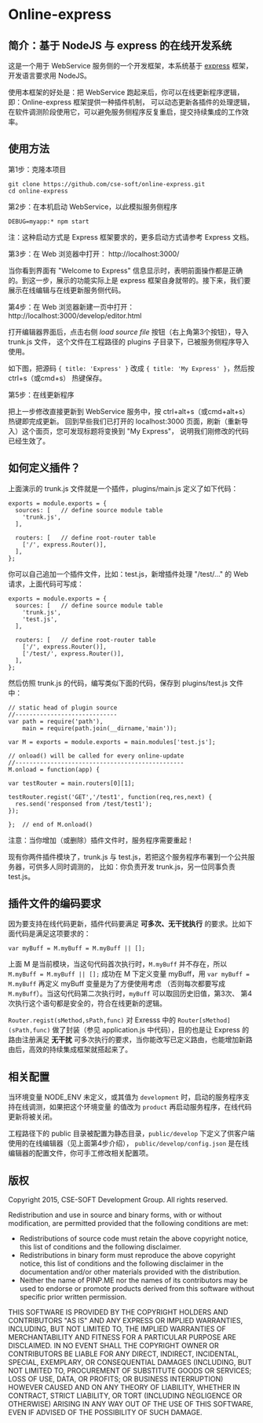 Online-express
==============

简介：基于 NodeJS 与 express 的在线开发系统
---------------------------------------

这是一个用于 WebService 服务侧的一个开发框架，本系统基于 <a target="_blank" href="http://expressjs.com/">express</a> 框架，
开发语言要求用 NodeJS。  

使用本框架的好处是：把 WebService 跑起来后，你可以在线更新程序逻辑，即：Online-express 框架提供一种插件机制，
可以动态更新各插件的处理逻辑，在软件调测阶段使用它，可以避免服务侧程序反复重启，提交持续集成的工作效率。

使用方法
-------

第1步：克隆本项目

```
git clone https://github.com/cse-soft/online-express.git
cd online-express
```

第2步：在本机启动 WebService，以此模拟服务侧程序

```
DEBUG=myapp:* npm start
```

注：这种启动方式是 Express 框架要求的，更多启动方式请参考 Express 文档。

第3步：在 Web 浏览器中打开： http://localhost:3000/

当你看到界面有 "Welcome to Express" 信息显示时，表明前面操作都是正确的。到这一步，展示的功能实际上是
express 框架自身就带的。接下来，我们要展示在线编辑与在线更新服务侧代码。

第4步：在 Web 浏览器新建一页中打开： http://localhost:3000/develop/editor.html

打开编辑器界面后，点击右侧 *load source file* 按钮（右上角第3个按钮），导入 trunk.js 文件，
这个文件在工程路径的 plugins 子目录下，已被服务侧程序导入使用。

如下图，把源码 `{ title: 'Express' }` 改成 `{ title: 'My Express' }`，然后按 ctrl+s（或cmd+s）
热键保存。

第5步：在线更新程序

把上一步修改直接更新到 WebService 服务中，按 ctrl+alt+s（或cmd+alt+s）热键即完成更新。
回到早些我们已打开的 localhost:3000 页面，刷新（重新导入）这个面页，您可发现标题将变换到 "My Express"，
说明我们刚修改的代码已经生效了。

如何定义插件？
-----------

上面演示的 trunk.js 文件就是一个插件，plugins/main.js 定义了如下代码：

```
exports = module.exports = {
  sources: [   // define source module table
    'trunk.js',
  ],
  
  routers: [   // define root-router table
    ['/', express.Router()],
  ],
};
```

你可以自己追加一个插件文件，比如：test.js，新增插件处理 "/test/..." 的 Web 请求，上面代码可写成：

```
exports = module.exports = {
  sources: [   // define source module table
    'trunk.js',
    'test.js',
  ],
  
  routers: [   // define root-router table
    ['/', express.Router()],
    ['/test/', express.Router()],
  ],
};
```

然后仿照 trunk.js 的代码，编写类似下面的代码，保存到 plugins/test.js 文件中：

```
// static head of plugin source
//-----------------------------
var path = require('path'),
    main = require(path.join(__dirname,'main'));

var M = exports = module.exports = main.modules['test.js'];

// onload() will be called for every online-update
//------------------------------------------------
M.onload = function(app) {

var testRouter = main.routers[0][1];

testRouter.regist('GET','/test1', function(req,res,next) {
  res.send('responsed from /test/test1');
});

};  // end of M.onload()
``` 

注意：当你增加（或删除）插件文件时，服务程序需要重起！

现有你两件插件模块了，trunk.js 与 test.js，若把这个服务程序布署到一个公共服务器，可供多人同时调测的，
比如：你负责开发 trunk.js，另一位同事负责 test.js。

插件文件的编码要求
---------------

因为要支持在线代码更新，插件代码要满足 **可多次、无干扰执行** 的要求。比如下面代码是满足这项要求的：

```
var myBuff = M.myBuff = M.myBuff || [];
```

上面 M 是当前模块，当这句代码首次执行时，`M.myBuff` 并不存在，所以 `M.myBuff = M.myBuff || [];` 
成功在 M 下定义变量 myBuff，用 `var myBuff = M.myBuff` 再定义 myBuff 变量是为了方便使用考虑
（否则每次都要写成 `M.myBuff`）。当这句代码第二次执行时，`myBuff` 可以取回历史旧值，第3次、
第4次执行这个语句都是安全的，符合在线更新的逻辑。

`Router.regist(sMethod,sPath,func)` 对 Exresss 中的 `Router[sMethod](sPath,func)`
做了封装（参见 application.js 中代码），目的也是让 Express 的路由注册满足 **无干扰**
可多次执行的要求，当你能改写已定义路由，也能增加新路由后，高效的持续集成框架就搭起来了。

相关配置
-------

当环境变量 NODE_ENV 未定义，或其值为 `development` 时，启动的服务程序支持在线调测，如果把这个环境变量
的值改为 `product` 再启动服务程序，在线代码更新将被关闭。

工程路径下的 public 目录被配置为静态目录，`public/develop` 下定义了供客户端使用的在线编辑器（见上面第4步介绍），
`public/develop/config.json` 是在线编辑器的配置文件，你可手工修改相关配置项。

版权
----

Copyright 2015, CSE-SOFT Development Group. All rights reserved.

Redistribution and use in source and binary forms, with or without
modification, are permitted provided that the following conditions
are met:

  - Redistributions of source code must retain the above copyright
    notice, this list of conditions and the following disclaimer.
  - Redistributions in binary form must reproduce the above
    copyright notice, this list of conditions and the following
    disclaimer in the documentation and/or other materials provided
    with the distribution.
  - Neither the name of PINP.ME nor the names of its contributors 
    may be used to endorse or promote products derived from this 
    software without specific prior written permission.

THIS SOFTWARE IS PROVIDED BY THE COPYRIGHT HOLDERS AND CONTRIBUTORS
"AS IS" AND ANY EXPRESS OR IMPLIED WARRANTIES, INCLUDING, BUT NOT
LIMITED TO, THE IMPLIED WARRANTIES OF MERCHANTABILITY AND FITNESS FOR
A PARTICULAR PURPOSE ARE DISCLAIMED. IN NO EVENT SHALL THE COPYRIGHT
OWNER OR CONTRIBUTORS BE LIABLE FOR ANY DIRECT, INDIRECT, INCIDENTAL,
SPECIAL, EXEMPLARY, OR CONSEQUENTIAL DAMAGES (INCLUDING, BUT NOT
LIMITED TO, PROCUREMENT OF SUBSTITUTE GOODS OR SERVICES; LOSS OF USE,
DATA, OR PROFITS; OR BUSINESS INTERRUPTION) HOWEVER CAUSED AND ON ANY
THEORY OF LIABILITY, WHETHER IN CONTRACT, STRICT LIABILITY, OR TORT
(INCLUDING NEGLIGENCE OR OTHERWISE) ARISING IN ANY WAY OUT OF THE USE
OF THIS SOFTWARE, EVEN IF ADVISED OF THE POSSIBILITY OF SUCH DAMAGE.
